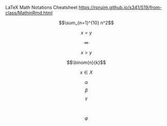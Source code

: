 LaTeX Math Notations Cheatsheet
https://rpruim.github.io/s341/S19/from-class/MathinRmd.html

$$\sum_{n=1}^{10} n^2$$

$$x = y$$

$$\infty$$

$$x > y$$

$$\binom{n}{k}$$

$$x \in X$$

$$\alpha$$
$$\beta$$
$$\gamma$$

<br>

$$\varphi$$
